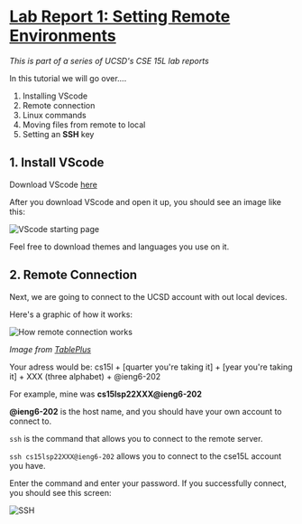 # [Lab Report 1: Setting Remote Environments](https://jina-leemon.github.io/cse15l-lab-reports/Lab_report_1.html)

*This is part of a series of UCSD's CSE 15L lab reports*

In this tutorial we will go over....

1. Installing VScode
2. Remote connection
3. Linux commands
4. Moving files from remote to local
5. Setting an **SSH** key

## 1. Install VScode

Download VScode [here](https://code.visualstudio.com)

After you download VScode and open it up, you should see an image like this:

![VScode starting page](https://jina_leemon.github.io/cse15l-lab-reports/Lab_report_1/VScode.png)

Feel free to download themes and languages you use on it.

## 2. Remote Connection

Next, we are going to connect to the UCSD account with out local devices.

Here's a graphic of how it works:

![How remote connection works](https://tableplus.com/assets/images/ssh-tunneling/ssh-works.png)

*Image from [TablePlus](https://tableplus.com/blog/2019/08/ssh-tunnel-secure-database-connection.html)*

Your adress would be:
cs15l + [quarter you're taking it] + [year you're taking it] + XXX (three alphabet) + @ieng6-202

For example, mine was **cs15lsp22XXX@ieng6-202**

**@ieng6-202** is the host name, and you should have your own account to connect to.

`ssh` is the command that allows you to connect to the remote server.

`ssh cs15lsp22XXX@ieng6-202`
allows you to connect to the cse15L account you have.

Enter the command and enter your password. If you successfully connect, you should see this screen:

![SSH](https://jina_leemon.github.io/cse15l-lab-reports/Lab_report_1/SSH-success.png)

